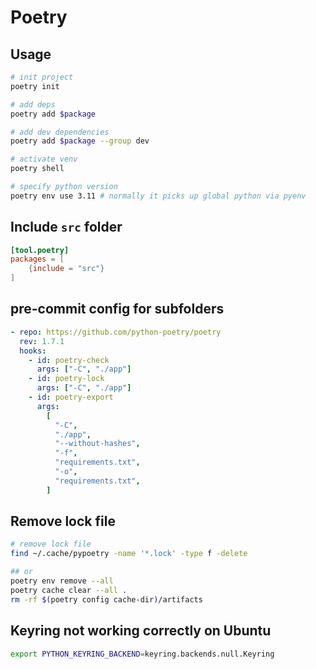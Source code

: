 # Poetry

## Usage

```bash
# init project
poetry init

# add deps
poetry add $package

# add dev dependencies
poetry add $package --group dev

# activate venv
poetry shell

# specify python version
poetry env use 3.11 # normally it picks up global python via pyenv
```

## Include `src` folder

```toml
[tool.poetry]
packages = [
    {include = "src"}
]
```

## pre-commit config for subfolders

```yaml
- repo: https://github.com/python-poetry/poetry
  rev: 1.7.1
  hooks:
    - id: poetry-check
      args: ["-C", "./app"]
    - id: poetry-lock
      args: ["-C", "./app"]
    - id: poetry-export
      args:
        [
          "-C",
          "./app",
          "--without-hashes",
          "-f",
          "requirements.txt",
          "-o",
          "requirements.txt",
        ]
```

## Remove lock file

```bash
# remove lock file
find ~/.cache/pypoetry -name '*.lock' -type f -delete

## or
poetry env remove --all
poetry cache clear --all .
rm -rf $(poetry config cache-dir)/artifacts
```

## Keyring not working correctly on Ubuntu

```bash
export PYTHON_KEYRING_BACKEND=keyring.backends.null.Keyring
```
